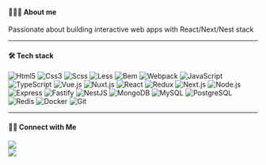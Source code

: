 #### 🧑🏻‍💻 About me

<div>
  Passionate about building interactive web apps with React/Next/Nest stack
</div>

---

#### 🛠 Tech stack

![Html5](https://img.shields.io/badge/-Html5-05122A?style=for-the-badge&logo=html5&color=rgba(0,0,0,0))
![Css3](https://img.shields.io/badge/-Css3-05122A?style=for-the-badge&logo=css3&logoColor=1572B6&color=rgba(0,0,0,0))
![Scss](https://img.shields.io/badge/-Scss-05122A?style=for-the-badge&logo=sass&color=rgba(0,0,0,0))
![Less](https://img.shields.io/badge/-Less-05122A?style=for-the-badge&logo=less&color=rgba(0,0,0,0))
![Bem](https://img.shields.io/badge/-Bem-05122A?style=for-the-badge&logo=bem&color=rgba(0,0,0,0))
![Webpack](https://img.shields.io/badge/-Webpack-05122A?style=for-the-badge&logo=webpack&color=rgba(0,0,0,0))
![JavaScript](https://img.shields.io/badge/-JavaScript-05122A?style=for-the-badge&logo=javascript&color=rgba(0,0,0,0))
![TypeScript](https://img.shields.io/badge/-TypeScript-05122A?style=for-the-badge&logo=typescript&color=rgba(0,0,0,0))
![Vue.js](https://img.shields.io/badge/-Vue.js-05122A?style=for-the-badge&logo=vue.js&color=rgba(0,0,0,0))
![Nuxt.js](https://img.shields.io/badge/-Nuxt.js-05122A?style=for-the-badge&logo=nuxt.js&color=rgba(0,0,0,0))
![React](https://img.shields.io/badge/-React-05122A?style=for-the-badge&logo=react&color=rgba(0,0,0,0))
![Redux](https://img.shields.io/badge/-Redux-05122A?style=for-the-badge&logo=redux&color=rgba(0,0,0,0))
![Next.js](https://img.shields.io/badge/-Next.js-05122A?style=for-the-badge&logo=next.js&color=rgba(0,0,0,0))
![Node.js](https://img.shields.io/badge/-Node.js-05122A?style=for-the-badge&logo=node.js&color=rgba(0,0,0,0))
![Express](https://img.shields.io/badge/-Express-05122A?style=for-the-badge&logo=express&color=rgba(0,0,0,0))
![Fastify](https://img.shields.io/badge/-Fastify-05122A?style=for-the-badge&logo=fastify&color=rgba(0,0,0,0))
![NestJS](https://img.shields.io/badge/-NestJS-05122A?style=for-the-badge&logo=nestjs&color=rgba(0,0,0,0))
![MongoDB](https://img.shields.io/badge/-MongoDB-05122A?style=for-the-badge&logo=mongodb&color=rgba(0,0,0,0))
![MySQL](https://img.shields.io/badge/-MySQL-05122A?style=for-the-badge&logo=mysql&color=rgba(0,0,0,0))
![PostgreSQL](https://img.shields.io/badge/-PostgreSQL-05122A?style=for-the-badge&logo=postgresql&color=rgba(0,0,0,0))
![Redis](https://img.shields.io/badge/-Redis-05122A?style=for-the-badge&logo=redis&color=rgba(0,0,0,0))
![Docker](https://img.shields.io/badge/-Docker-05122A?style=for-the-badge&logo=docker&color=rgba(0,0,0,0))
![Git](https://img.shields.io/badge/-Git-05122A?style=for-the-badge&logo=git&color=rgba(0,0,0,0))

---

#### 🤝🏻 Connect with Me

<div>
  <a href="https://t.me/andreyskorchenko">
    <img src="https://img.shields.io/badge/-andreyskorchenko-28A7E8?style=flat&logo=telegram&logoColor=white" />
  </a><br>
  <a href="mailto:andreyskorchenko@gmail.com">
    <img src="https://img.shields.io/badge/-andreyskorchenko@gmail.com-FF2400?style=flat&logo=gmail&logoColor=white" />
  </a>
</div>
